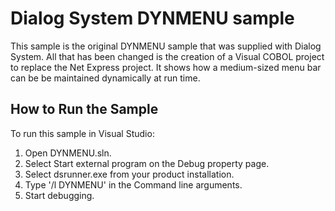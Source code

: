 # Dialog System DYNMENU sample

This sample is the original DYNMENU sample that was supplied with Dialog System.
All that has been changed is the creation of a Visual COBOL project to replace
the Net Express project. It shows how a medium-sized menu bar can be
be maintained dynamically at run time.

## How to Run the Sample

To run this sample in Visual Studio:

1. Open DYNMENU.sln.
2. Select Start external program on the Debug property page.
3. Select dsrunner.exe from your product installation.
4. Type '/l DYNMENU' in the Command line arguments.
5. Start debugging.
